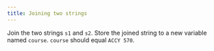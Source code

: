 ```yaml
---
title: Joining two strings
---
```


Join the two strings `s1` and `s2`. Store the joined string to a new variable named `course`. `course` should equal `ACCY 570`.
